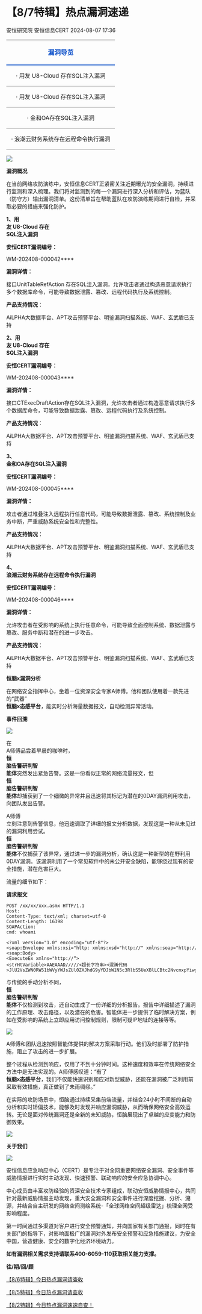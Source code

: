 #  【8/7特辑】热点漏洞速递   
安恒研究院  安恒信息CERT   2024-08-07 17:36  
  
<table><tbody style="max-width:100% !important;box-sizing:border-box;overflow-wrap:break-word !important;"><tr style="max-width:100% !important;box-sizing:border-box;overflow-wrap:break-word !important;"><td colspan="2" rowspan="1" width="100.0000%" style="overflow-wrap:break-word !important;word-break:break-all;hyphens:auto;border-width:0px 0px 2px;border-style:solid;border-color:rgb(62, 62, 62) rgb(62, 62, 62) rgb(13, 80, 199);max-width:100% !important;box-sizing:border-box;"><section style="margin:5px 0px;max-width:100% !important;box-sizing:border-box;overflow-wrap:break-word !important;"><section style="padding:0px 5px;max-width:100% !important;box-sizing:border-box;overflow-wrap:break-word !important;text-align:center;font-size:17px;color:rgb(13, 80, 201);margin-bottom:unset;"><p><strong style="max-width:100% !important;box-sizing:border-box;overflow-wrap:break-word !important;">漏洞导览</strong></p></section></section></td></tr><tr><td style="overflow-wrap:break-word !important;word-break:break-all;hyphens:auto;border-width:1px 0px;border-right-style:solid;border-bottom-style:solid;border-color:rgb(160, 160, 160) rgb(221, 221, 221);max-width:100% !important;box-sizing:border-box;" rowspan="1" colspan="2"><section style="margin:5px 0px;max-width:100% !important;box-sizing:border-box;overflow-wrap:break-word !important;"><section style="padding:0px 5px;max-width:100% !important;box-sizing:border-box;overflow-wrap:break-word !important;text-align:left;font-size:14px;margin-bottom:unset;"><p style="text-align:center;"><span style="font-size:15px;">· 用友 U8-Cloud 存在SQL注入漏洞</span></p></section></section></td></tr><tr><td style="overflow-wrap:break-word !important;word-break:break-all;hyphens:auto;border-width:1px 0px;border-right-style:solid;border-bottom-style:solid;border-color:rgb(160, 160, 160) rgb(221, 221, 221);max-width:100% !important;box-sizing:border-box;" rowspan="1" colspan="2"><section style="margin:5px 0px;max-width:100% !important;box-sizing:border-box;overflow-wrap:break-word !important;"><section style="padding:0px 5px;max-width:100% !important;box-sizing:border-box;overflow-wrap:break-word !important;text-align:left;font-size:14px;margin-bottom:unset;"><p style="text-align:center;"><span style="font-size:15px;">·<span style="font-size:15px;"> 用友 U8-Cloud 存在SQL注入漏洞</span></span></p></section></section></td></tr><tr style="max-width:100% !important;box-sizing:border-box;overflow-wrap:break-word !important;"><td colspan="2" rowspan="1" width="100.0000%" style="overflow-wrap:break-word !important;word-break:break-all;hyphens:auto;border-width:0px 0px 1px;border-style:solid;border-color:rgb(221, 221, 221) rgb(221, 221, 221) rgb(160, 160, 160);max-width:100% !important;box-sizing:border-box;"><section style="margin:5px 0px;max-width:100% !important;box-sizing:border-box;overflow-wrap:break-word !important;"><section style="padding:0px 5px;max-width:100% !important;box-sizing:border-box;overflow-wrap:break-word !important;text-align:left;font-size:14px;margin-bottom:unset;"><p style="text-align:center;"><span style="font-size:15px;">· 金和OA存在SQL注入漏洞</span></p></section></section></td></tr><tr><td style="overflow-wrap:break-word !important;word-break:break-all;hyphens:auto;border-width:1px 0px;border-right-style:solid;border-bottom-style:solid;border-color:rgb(160, 160, 160) rgb(221, 221, 221);max-width:100% !important;box-sizing:border-box;" rowspan="1" colspan="2"><section style="margin:5px 0px;max-width:100% !important;box-sizing:border-box;overflow-wrap:break-word !important;"><section style="padding:0px 5px;max-width:100% !important;box-sizing:border-box;overflow-wrap:break-word !important;text-align:left;font-size:14px;margin-bottom:unset;"><p style="text-align:center;"><span style="font-size:15px;">·<span style="font-size:15px;"> 浪潮云财务系统存在远程命令执行漏洞<br/></span></span></p></section></section></td></tr></tbody></table>  
  
![](https://mmbiz.qpic.cn/mmbiz_jpg/AvAjnOiazvnfZEUxgyAnMDKt4rLRpiaQ9VibuicNrGUMIC67XMCibeiabPzicYT7zoUn8icoYZc60qibBnqWFvQ6ZiaLfL8g/640?wx_fmt=jpeg&from=appmsg&wx_ "")  
  
  
**漏洞概况**  
  
  
在当前网络攻防演练中，安恒信息CERT正紧密关注近期曝光的安全漏洞，持续进行监测和深入梳理。我们将对监测到的每一个漏洞进行深入分析和评估，为蓝队（防守方）输出漏洞清单。这份清单旨在帮助蓝队在攻防演练期间进行自检，并采取必要的措施来强化防护。  
  
**1、用**  
**友 U8-Cloud 存在**  
**SQL注入漏洞**  
  
**安恒CERT漏洞编号：**  
  
WM-202408-000042****  
  
**漏洞详情：**  
  
接口UnitTableRefAction 存在SQL注入漏洞，允许攻击者通过构造恶意请求执行多个数据库命令，可能导致数据泄露、篡改、远程代码执行及系统控制。  
  
**产品支持情况**：  
  
AiLPHA大数据平台、APT攻击预警平台、明鉴漏洞扫描系统、WAF、玄武盾已支持  
  
**2、用**  
**友 U8-Cloud 存在**  
**SQL注入漏洞**  
  
**安恒CERT漏洞编号：**  
  
WM-202408-000043****  
  
**漏洞详情：**  
  
接口CTExecDraftAction存在SQL注入漏洞，允许攻击者通过构造恶意请求执行多个数据库命令，可能导致数据泄露、篡改、远程代码执行及系统控制。  
  
**产品支持情况**：  
  
AiLPHA大数据平台、APT攻击预警平台、明鉴漏洞扫描系统、WAF、玄武盾已支持  
  
**3、**  
**金和OA存在SQL注入漏洞**  
  
**安恒CERT漏洞编号：**  
  
WM-202408-000045****  
  
**漏洞详情：**  
  
攻击者通过堆叠注入远程执行任意代码，可能导致数据泄露、篡改、系统控制及业务中断，严重威胁系统安全性和完整性。  
  
**产品支持情况**：  
  
AiLPHA大数据平台、APT攻击预警平台、明鉴漏洞扫描系统、WAF、玄武盾已支持  
  
**4、**  
**浪潮云财务系统存在远程命令执行漏洞**  
  
**安恒CERT漏洞编号：**  
  
WM-202408-000046****  
  
**漏洞详情：**  
  
允许攻击者在受影响的系统上执行任意命令，可能导致全面控制系统、数据泄露与篡改、服务中断和潜在的进一步攻击。     
  
**产品支持情况**：  
  
AiLPHA大数据平台、APT攻击预警平台、明鉴漏洞扫描系统、WAF、玄武盾已支持  
  
**恒脑x漏洞分析**  
  
  
在网络安全指挥中心，坐着一位资深安全专家A师傅。他和团队使用着一款先进的“武器”  
**恒脑x态感平台**，能实时分析海量数据报文，自动检测异常活动。  
  
**事件回溯**  
  
![](https://mmbiz.qpic.cn/mmbiz_png/JAzzLj4nXeuWiatf8UKibcCacJte7CCB7UASym0gIt1IBto3A1oaYSqxA7qUvVnN3uTpVVqTpVJ9J07icr0OnO5zw/640?wx_fmt=png&from=appmsg&wx_&wx_ "")  
  
  
在  
A师傅品尝着早晨的咖啡时，  
**恒**  
**脑告警研判智**  
**能体**突然发出紧急告警。这是一份看似正常的网络流量报文，但  
**恒**  
**脑告警研判智**  
**能体**却捕获到了一个细微的异常并且迅速将其标记为潜在的0DAY漏洞利用攻击，向团队发出告警。  
  
A师傅  
立刻注意到告警信息，他迅速调取了详细的报文分析数据，发现这是一种从未见过的漏洞利用尝试。  
**恒**  
**脑告警研判智**  
**能体**不仅捕获了该异常，通过进一步的漏洞分析，确认这是一种新型的在野利用0DAY漏洞。该漏洞利用了一个常见软件中的未公开安全缺陷，能够绕过现有的安全措施，潜在危害巨大。  
  
流量的细节如下：  
  
**请求报文**  
  
```
POST /xx/xx/xxx.asmx HTTP/1.1
Host: 
Content-Type: text/xml; charset=utf-8
Content-Length: 16398
SOAPAction: 
cmd: whoami

<?xml version="1.0" encoding="utf-8"?>
<soap:Envelope xmlns:xsi="http: xmlns:xsd="http://" xmlns:soap="http://">
<soap:Body>
<ExecuteEx xmlns="http://“>
<strHtVariable>AAEAAAD/////<超长字符串><混淆代码>JlU2VsZWN0RW51bWVyYWJsZUl0ZXJhdG9yYDJbW1N5c3RlbS5UeXBlLCBtc2NvcmxpYiwgVmV
```  
  
  
与传统的手动分析不同，  
**恒**  
**脑告警研判智**  
**能体**不仅检测到攻击，还自动生成了一份详细的分析报告。报告中详细描述了漏洞的工作原理、攻击路径，以及潜在的危害。智能体进一步提供了临时解决方案，例如在受影响的系统上立即应用访问控制规则，限制可疑IP地址的连接等等。  
  
![](https://mmbiz.qpic.cn/mmbiz_jpg/JAzzLj4nXesnEWAa8s9FjWFDvjw7Yn9zL7yruwK1PIWYKickWfNtggfflQfvxNyZOeW7tavpXM693xQDIazH6PA/640?wx_fmt=jpeg&from=appmsg "")  
  
A师傅和团队迅速按照智能体提供的解决方案采取行动。他们及时部署了防护措施，阻止了攻击的进一步扩展。  
  
整个过程从检测到响应，仅用了不到十分钟时间。这种速度和效率在传统网络安全方法中是无法实现的。A师傅感叹道：“有了  
**恒脑x态感平台**，我们不仅能快速识别和应对新型威胁，还能在漏洞被广泛利用前采取有效措施，真正做到了未雨绸缪。”  
  
在实际的攻防场景中，恒脑通过持续采集前端流量，并结合24小时不间断的自动分析和实时矫偏技术，能够及时发现并响应漏洞威胁，从而确保网络安全高效运转。无论是面对传统漏洞还是全新的未知威胁，恒脑展现出了卓越的应变能力和防御效果。  
  
![](https://mmbiz.qpic.cn/mmbiz_png/AvAjnOiazvnfZEUxgyAnMDKt4rLRpiaQ9V1919SICksFjblTT8VibIKoIdgCkBe6S5LTrA3Uc6J7EPkx5VfVR09Ww/640?wx_fmt=png&from=appmsg&wx_ "")  
  
**关于我们**  
  
![](https://mmbiz.qpic.cn/mmbiz_png/AvAjnOiazvnfZEUxgyAnMDKt4rLRpiaQ9V1919SICksFjblTT8VibIKoIdgCkBe6S5LTrA3Uc6J7EPkx5VfVR09Ww/640?wx_fmt=png&from=appmsg&wx_ "")  
  
  
安恒信息应急响应中心（CERT）是专注于对全网重要网络安全漏洞、安全事件等威胁情报进行实时主动发现、快速预警、联动响应的安全应急协调中心。  
  
中心成员由丰富攻防经验的资深安全技术专家组成，联动安恒威胁情报中心，共同针对最新威胁情报主动发现，重大安全漏洞和安全事件进行深度挖掘、分析、溯源，并结合自主研发的网络空间测绘系统-「全球网络空间超级雷达」梳理全网受影响程度。  
  
第一时间通过多渠道对客户进行安全预警通知，并向国家有关部门通报，同时在有关部门的指导下，对影响面极广的漏洞对外发布安全预警和应急措施建议，为安全中国，营造健康、安全的数字化经济环境助力。  
  
**如有漏洞相关需求支持请联系400-6059-110获取相关能力支撑。**  
  
  
**往/期/回/顾**  
  
  
  
[【8/6特辑】今日热点漏洞请查收](https://mp.weixin.qq.com/s?__biz=MzUzOTE2OTM5Mg==&mid=2247489840&idx=1&sn=10930775301b0c13147e40485fa04915&chksm=facdde2fcdba5739ea2945582722337eb26fc5cc94acd99b87ecd73d8786c9cb1f81c4fbf111&token=1728099619&lang=zh_CN&scene=21#wechat_redirect)  
  
  
  
[【8/5特辑】今日热点漏洞请查收](https://mp.weixin.qq.com/s?__biz=MzUzOTE2OTM5Mg==&mid=2247489827&idx=1&sn=29f53923fd92ee3fc9685543b5e83960&chksm=facdde3ccdba572ad33953b4b6de6c5f95d2bb6314aeb18e2ac09f90450b3c01f45fd3e26978&token=1728099619&lang=zh_CN&scene=21#wechat_redirect)  
  
  
[【8/2特辑】今日热点漏洞速速自查！](https://mp.weixin.qq.com/s?__biz=MzUzOTE2OTM5Mg==&mid=2247489818&idx=1&sn=6785dff5331b909101c1bba9ede90f69&chksm=facdde05cdba57135c81e9060eecdeb8a0bf98223a2547c1ab11e6b9599fdadcc0f9b4e6b82c&token=1728099619&lang=zh_CN&scene=21#wechat_redirect)  
  
  
